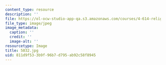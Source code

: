 ```yaml
---
content_type: resource
description: ''
file: https://ol-ocw-studio-app-qa.s3.amazonaws.com/courses/4-614-religious-architecture-and-islamic-cultures-fall-2002/811d9f533b9f96b7d795ab92c58f8945_5032.jpg
file_type: image/jpeg
image_metadata:
  caption: ''
  credit: ''
  image-alt: ''
resourcetype: Image
title: 5032.jpg
uid: 811d9f53-3b9f-96b7-d795-ab92c58f8945
---
```

